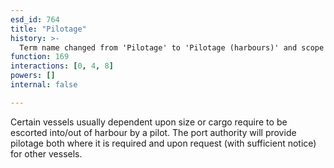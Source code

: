 ```yaml
---
esd_id: 764
title: "Pilotage"
history: >-
  Term name changed from 'Pilotage' to 'Pilotage (harbours)' and scope notes added in version 2.02. Term name changed from 'Pilotage (harbours)' to 'Ports and harbours - pilotage - harbours' in version 3.00. Name changed to 'Pilotage' in version 4.00.
function: 169
interactions: [0, 4, 8]
powers: []
internal: false

---
```


Certain vessels usually dependent upon size or cargo require to be escorted into/out of harbour by a pilot.  The port authority will provide pilotage both where it is required and upon request (with sufficient notice) for other vessels.

